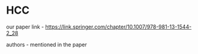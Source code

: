 # HCC 

our paper link - https://link.springer.com/chapter/10.1007/978-981-13-1544-2_28

authors - mentioned in the paper
